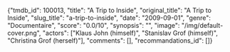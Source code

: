 {"tmdb_id": 100013, "title": "A Trip to Inside", "original_title": "A Trip to Inside", "slug_title": "a-trip-to-inside", "date": "2009-09-01", "genre": "Documentaire", "score": "0.0/10", "synopsis": "", "image": "/img/default-cover.png", "actors": ["Klaus John (himself)", "Stanislav Grof (himself)", "Christina Grof (herself)"], "comments": [], "recommandations_id": []}
